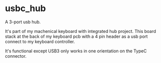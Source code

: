 # usbc_hub
A 3-port usb hub.

It's part of my machenical keyboard with integrated hub project. This board stack at the back of my keyboard pcb with a 4 pin header as a usb port connect 
to my keyboard controller.

It's functional except USB3 only works in one orientation on the TypeC connector. 
